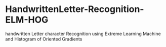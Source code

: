 # HandwrittenLetter-Recognition-ELM-HOG
handwritten Letter character Recognition using Extreme Learning Machine and Histogram of Oriented Gradients
